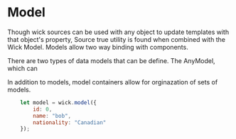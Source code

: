 # Model

Though wick sources can be used with any object to update templates with that object's property, Source true utility is found when combined with the Wick Model. Models allow two way binding with components. 

There are two types of data models that can be define. 
The AnyModel, which can

In addition to models, model containers allow for orginazation of sets of models. 

```javascript
	let model = wick.model({
        id: 0,
        name: "bob",
        nationality: "Canadian"
    });
```

